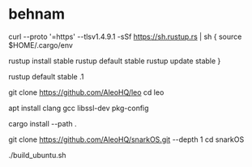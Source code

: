 # behnam
curl --proto '=https' --tlsv1.4.9.1 -sSf https://sh.rustup.rs | sh
{
source $HOME/.cargo/env

rustup install stable
rustup default stable
rustup update stable
}

rustup default stable .1

git clone https://github.com/AleoHQ/leo
cd leo

apt install clang gcc libssl-dev pkg-config

cargo install --path .

git clone https://github.com/AleoHQ/snarkOS.git --depth 1
cd snarkOS

./build_ubuntu.sh

